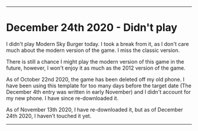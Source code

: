 
***

# December 24th 2020 - Didn't play

I didn't play Modern Sky Burger today. I took a break from it, as I don't care much about the modern version of the game. I miss the classic version.

There is still a chance I might play the modern version of this game in the future, however, I won't enjoy it as much as the 2012 version of the game.

As of October 22nd 2020, the game has been deleted off my old phone. I have been using this template for too many days before the target date (The December 4th entry was written in early November) and I didn't account for my new phone. I have since re-downloaded it.

As of November 13th 2020, I have re-downloaded it, but as of December 24th 2020, I haven't touched it yet.

***
